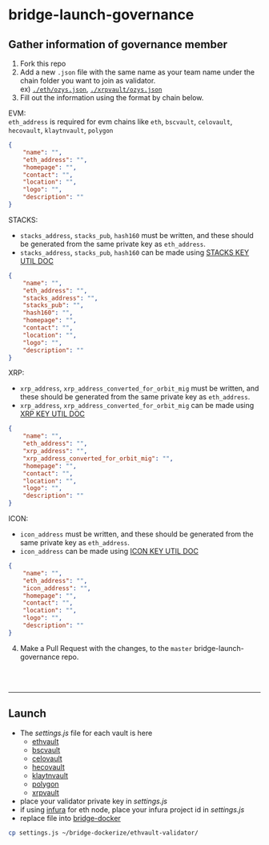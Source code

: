 # bridge-launch-governance

## Gather information of governance member
1. Fork this repo
2. Add a new `.json` file with the same name as your team name under the chain folder you want to join as validator.  
ex) [`./eth/ozys.json`](./eth/ozys.json), [`./xrpvault/ozys.json`](./xrp/ozys.json)
3. Fill out the information using the format by chain below.   

EVM:   
`eth_address` is required for evm chains like `eth`, `bscvault`, `celovault`, `hecovault`, `klaytnvault`, `polygon`
```json
{
    "name": "",
    "eth_address": "",
    "homepage": "",
    "contact": "",
    "location": "",
    "logo": "",
    "description": ""
}
```

STACKS:   
- `stacks_address`, `stacks_pub`, `hash160` must be written, and these should be generated from the same private key as `eth_address`.
- `stacks_address`, `stacks_pub`, `hash160` can be made using [STACKS KEY UTIL DOC](./utils/README.md)
```json
{
    "name": "",
    "eth_address": "",
    "stacks_address": "",
    "stacks_pub": "",
    "hash160": "",
    "homepage": "",
    "contact": "",
    "location": "",
    "logo": "",
    "description": ""
}
```

XRP:   
- `xrp_address`, `xrp_address_converted_for_orbit_mig` must be written, and these should be generated from the same private key as `eth_address`. 
- `xrp_address`, `xrp_address_converted_for_orbit_mig` can be made using [XRP KEY UTIL DOC](./xrp/util/secp256k1.js)
```json
{
    "name": "",
    "eth_address": "",
    "xrp_address": "",
    "xrp_address_converted_for_orbit_mig": "",
    "homepage": "",
    "contact": "",
    "location": "",
    "logo": "",
    "description": ""
}
```

ICON:   
- `icon_address` must be written, and these should be generated from the same private key as `eth_address`.
- `icon_address` can be made using [ICON KEY UTIL DOC](./iconvault/util/getWallet.js) 
```json
{
    "name": "",
    "eth_address": "",
    "icon_address": "",
    "homepage": "",
    "contact": "",
    "location": "",
    "logo": "",
    "description": ""
}
```
   
4. Make a Pull Request with the changes, to the `master` bridge-launch-governance repo.
<br/>
<br/>

---
## Launch
- The *settings.js* file for each vault is here
  - [ethvault](./eth/settings.js)
  - [bscvault](./bscvault/settings.js)
  - [celovault](./celovault/settings.js)
  - [hecovault](./hecovault/settings.js)
  - [klaytnvault](./klaytnvault/settings.js)
  - [polygon](./polygon/settings.js)
  - [xrpvault](./xrp/settings.js)
- place your validator private key in *settings.js*
- if using [infura](https://infura.io) for eth node, place your infura project id in *settings.js* 
- replace file into [bridge-docker](https://github.com/orbit-chain/bridge-dockerize)

```bash
cp settings.js ~/bridge-dockerize/ethvault-validator/
```
